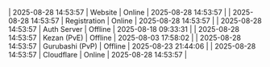 | 2025-08-28 14:53:57 | Website | Online | 2025-08-28 14:53:57 |
| 2025-08-28 14:53:57 | Registration | Online | 2025-08-28 14:53:57 |
| 2025-08-28 14:53:57 | Auth Server | Offline | 2025-08-18 09:33:31 |
| 2025-08-28 14:53:57 | Kezan (PvE) | Offline | 2025-08-03 17:58:02 |
| 2025-08-28 14:53:57 | Gurubashi (PvP) | Offline | 2025-08-23 21:44:06 |
| 2025-08-28 14:53:57 | Cloudflare | Online | 2025-08-28 14:53:57 |
